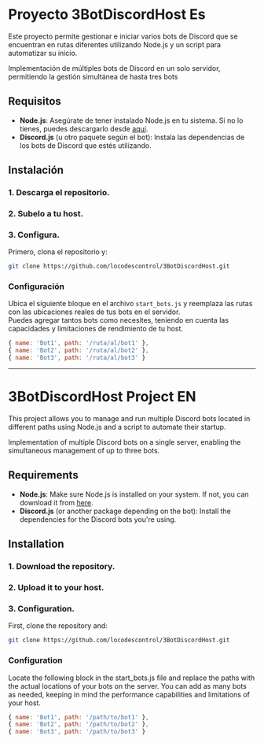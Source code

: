 # Proyecto 3BotDiscordHost Es

Este proyecto permite gestionar e iniciar varios bots de Discord que se encuentran en rutas diferentes utilizando Node.js y un script para automatizar su inicio.

Implementación de múltiples bots de Discord en un solo servidor, permitiendo la gestión simultánea de hasta tres bots

## Requisitos

- **Node.js**: Asegúrate de tener instalado Node.js en tu sistema. Si no lo tienes, puedes descargarlo desde [aquí](https://nodejs.org/).
- **Discord.js** (u otro paquete según el bot): Instala las dependencias de los bots de Discord que estés utilizando.

## Instalación

### 1. Descarga el repositorio.
### 2. Subelo a tu host.
### 3. Configura.

Primero, clona el repositorio y:

```bash
git clone https://github.com/locodescontrol/3BotDiscordHost.git
```

### Configuración

Ubica el siguiente bloque en el archivo `start_bots.js` y reemplaza las rutas con las ubicaciones reales de tus bots en el servidor.  
Puedes agregar tantos bots como necesites, teniendo en cuenta las capacidades y limitaciones de rendimiento de tu host.

```javascript
{ name: 'Bot1', path: '/ruta/al/bot1' },
{ name: 'Bot2', path: '/ruta/al/bot2' },
{ name: 'Bot3', path: '/ruta/al/bot3' }
```
---

# 3BotDiscordHost Project EN

This project allows you to manage and run multiple Discord bots located in different paths using Node.js and a script to automate their startup.

Implementation of multiple Discord bots on a single server, enabling the simultaneous management of up to three bots.

## Requirements

- **Node.js**: Make sure Node.js is installed on your system. If not, you can download it from [here](https://nodejs.org/).
- **Discord.js** (or another package depending on the bot): Install the dependencies for the Discord bots you're using.

## Installation

### 1. Download the repository.
### 2. Upload it to your host.
### 3. Configuration.

First, clone the repository and:

```bash
git clone https://github.com/locodescontrol/3BotDiscordHost.git
```

### Configuration
Locate the following block in the start_bots.js file and replace the paths with the actual locations of your bots on the server.
You can add as many bots as needed, keeping in mind the performance capabilities and limitations of your host.
```javascript
{ name: 'Bot1', path: '/path/to/bot1' },
{ name: 'Bot2', path: '/path/to/bot2' },
{ name: 'Bot3', path: '/path/to/bot3' }
```

